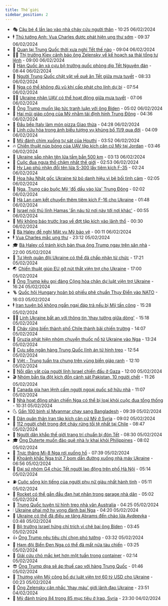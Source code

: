 ```yaml
---
title: Thế giới
sidebar_position: 2
---
```


<!-- vnexpress-the-gioi:START -->
- 🎭 [Cậu bé 4 lần lao vào nhà cháy cứu người thân](https://vnexpress.net/cau-be-4-lan-lao-vao-nha-chay-cuu-nguoi-than-4709557.html) - 10:25 06/02/2024
- 🕴 [Thủ tướng Anh: Vua Charles được phát hiện ung thư sớm](https://vnexpress.net/thu-tuong-anh-vua-charles-duoc-phat-hien-ung-thu-som-4709497.html) - 09:37 06/02/2024
- 🤭 [Quan lại Trung Quốc thời xưa nghỉ Tết thế nào](https://vnexpress.net/quan-lai-trung-quoc-thoi-xua-nghi-tet-the-nao-4709464.html) - 09:04 06/02/2024
- 🧑‍💻 [Thị trưởng Kiev cảnh báo ông Zelensky về kế hoạch sa thải tổng tư lệnh](https://vnexpress.net/thi-truong-kiev-canh-bao-ong-zelensky-ve-ke-hoach-sa-thai-tong-tu-lenh-4709450.html) - 09:00 06/02/2024
- 🦏 [Hàn Quốc ân xá cựu bộ trưởng quốc phòng dịp Tết Nguyên đán](https://vnexpress.net/han-quoc-an-xa-cuu-bo-truong-quoc-phong-dip-tet-nguyen-dan-4709511.html) - 08:44 06/02/2024
- 🦒 [Người Trung Quốc chật vật về quê ăn Tết giữa mưa tuyết](https://vnexpress.net/nguoi-trung-quoc-chat-vat-ve-que-an-tet-giua-mua-tuyet-4709431.html) - 08:33 06/02/2024
- 🌈 [Nga có thể không đủ vũ khí cấp phát cho lính dự bị](https://vnexpress.net/nga-co-the-khong-du-vu-khi-cap-phat-cho-linh-du-bi-4709463.html) - 07:54 06/02/2024
- 🧑‍🏫 [Ukraine nhận UAV có thể hoạt động giữa mưa tuyết](https://vnexpress.net/ukraine-nhan-uav-co-the-hoat-dong-giua-mua-tuyet-4709401.html) - 07:06 06/02/2024
- 🐲 [Ông Trump muốn lập tức tranh luận với ông Biden](https://vnexpress.net/ong-trump-muon-lap-tuc-tranh-luan-voi-ong-biden-4709336.html) - 05:02 06/02/2024
- 🦒 [Hai mũi giáp công của Mỹ nhằm tái định hình Trung Đông](https://vnexpress.net/hai-mui-giap-cong-cua-my-nham-tai-dinh-hinh-trung-dong-4708960.html) - 04:36 06/02/2024
- 🐻 [Đầu bếp Italy làm món pizza Giao thừa](https://vnexpress.net/dau-bep-italy-lam-mon-pizza-giao-thua-4709368.html) - 04:28 06/02/2024
- 🚀 [Lính cứu hỏa trong ảnh biểu tượng vụ khủng bố 11/9 qua đời](https://vnexpress.net/linh-cuu-hoa-trong-anh-bieu-tuong-vu-khung-bo-11-9-qua-doi-4709273.html) - 04:09 06/02/2024
- 🥰 [Mỹ đánh chìm xuồng tự sát của Houthi](https://vnexpress.net/my-danh-chim-xuong-tu-sat-cua-houthi-4709320.html) - 03:52 06/02/2024
- 🔥 [Chiến thuật núp bóng của UAV tập kích căn cứ Mỹ tại Jordan](https://vnexpress.net/chien-thuat-nup-bong-cua-uav-tap-kich-can-cu-my-tai-jordan-4709274.html) - 03:46 06/02/2024
- 🥳 [Ukraine sắp nhận tên lửa tầm bắn 500 km](https://vnexpress.net/ukraine-sap-nhan-ten-lua-tam-ban-500-km-4709279.html) - 03:13 06/02/2024
- 💼 [Cuộc đua ngựa thồ chậm nhất thế giới](https://vnexpress.net/cuoc-dua-ngua-tho-cham-nhat-the-gioi-4709254.html) - 02:53 06/02/2024
- 🤡 [Hy Lạp phủ nhận đổi tên lửa S-300 lấy tiêm kích F-35](https://vnexpress.net/hy-lap-phu-nhan-doi-ten-lua-s-300-lay-tiem-kich-f-35-4709249.html) - 02:24 06/02/2024
- 🌁 [Hoa hậu Nhật gốc Ukraine từ bỏ danh hiệu vì bê bối tình cảm](https://vnexpress.net/hoa-hau-nhat-goc-ukraine-tu-bo-danh-hieu-vi-be-boi-tinh-cam-4709257.html) - 02:05 06/02/2024
- 🤩 [Nga, Trung cáo buộc Mỹ &#39;đổ dầu vào lửa&#39; Trung Đông](https://vnexpress.net/nga-trung-cao-buoc-my-do-dau-vao-lua-trung-dong-4709233.html) - 02:02 06/02/2024
- 🎉 [Hà Lan cam kết chuyển thêm tiêm kích F-16 cho Ukraine](https://vnexpress.net/ha-lan-cam-ket-chuyen-them-tiem-kich-f-16-cho-ukraine-4709238.html) - 01:48 06/02/2024
- 🎉 [Israel nói thủ lĩnh Hamas &#39;ẩn náu từ nơi này tới nơi khác&#39;](https://vnexpress.net/israel-noi-thu-linh-hamas-an-nau-tu-noi-nay-toi-noi-khac-4709206.html) - 00:55 06/02/2024
- 🌁 [Mỹ không báo trước Iraq về đợt tập kích vào lãnh thổ](https://vnexpress.net/my-khong-bao-truoc-iraq-ve-dot-tap-kich-vao-lanh-tho-4709198.html) - 00:30 06/02/2024
- 🌊 [Bà Haley đề nghị Mật vụ Mỹ bảo vệ](https://vnexpress.net/ba-haley-de-nghi-mat-vu-my-bao-ve-4709199.html) - 00:11 06/02/2024
- 🕴 [Vua Charles mắc ung thư](https://vnexpress.net/vua-charles-mac-ung-thu-4709189.html) - 23:12 05/02/2024
- 🎓 [Bà Haley cố tránh kịch bản thua ông Trump ngay trên sân nhà](https://vnexpress.net/ba-haley-co-tranh-kich-ban-thua-ong-trump-ngay-tren-san-nha-4708766.html) - 22:00 05/02/2024
- 🦩 [Tư lệnh quân đội Ukraine có thể đã chấp nhận từ chức](https://vnexpress.net/tu-lenh-quan-doi-ukraine-co-the-da-chap-nhan-tu-chuc-4709181.html) - 17:21 05/02/2024
- 🌏 [Chiến thuật giúp EU gỡ nút thắt viện trợ cho Ukraine](https://vnexpress.net/chien-thuat-giup-eu-go-nut-that-vien-tro-cho-ukraine-4707872.html) - 17:00 05/02/2024
- 🌋 [Ông Trump kêu gọi đảng Cộng hòa chặn dự luật viện trợ Ukraine](https://vnexpress.net/ong-trump-keu-goi-dang-cong-hoa-chan-du-luat-vien-tro-ukraine-4709169.html) - 16:24 05/02/2024
- 🪜 [Quốc hội Hungary hoãn bỏ phiếu phê chuẩn Thụy Điển vào NATO](https://vnexpress.net/quoc-hoi-hungary-hoan-bo-phieu-phe-chuan-thuy-dien-vao-nato-4709168.html) - 16:03 05/02/2024
- 🕴 [Iran tuyên bố không ngần ngại đáp trả nếu bị Mỹ tấn công](https://vnexpress.net/iran-tuyen-bo-khong-ngan-ngai-dap-tra-neu-bi-my-tan-cong-4709158.html) - 15:28 05/02/2024
- 🧑‍🏫 [Lính Ukraine bất an với thông tin &#39;thay tướng giữa dòng&#39;](https://vnexpress.net/linh-ukraine-bat-an-voi-thong-tin-thay-tuong-giua-dong-4709159.html) - 15:18 05/02/2024
- 🌮 [Cháy rừng biến thành phố Chile thành bãi chiến trường](https://vnexpress.net/chay-rung-bien-thanh-pho-chile-thanh-bai-chien-truong-4709134.html) - 14:07 05/02/2024
- 🚦 [Gruzia phát hiện nhóm chuyển thuốc nổ từ Ukraine vào Nga](https://vnexpress.net/gruzia-phat-hien-nhom-chuyen-thuoc-no-tu-ukraine-vao-nga-4709147.html) - 13:24 05/02/2024
- 💫 [Cựu sếp ngân hàng Trung Quốc lĩnh án tử hình treo](https://vnexpress.net/cuu-sep-ngan-hang-trung-quoc-linh-an-tu-hinh-treo-4709140.html) - 12:54 05/02/2024
- 🤡 [Việt - Trung tuần tra chung trên vùng biển giáp ranh](https://vnexpress.net/viet-trung-tuan-tra-chung-tren-vung-bien-giap-ranh-4709135.html) - 12:10 05/02/2024
- 🦣 [Nỗi dằn vặt của người lính Israel chiến đấu ở Gaza](https://vnexpress.net/noi-dan-vat-cua-nguoi-linh-israel-chien-dau-o-gaza-4708744.html) - 12:00 05/02/2024
- 🎬 [Nhóm bắn tỉa đột kích đồn cảnh sát Pakistan, 10 người chết](https://vnexpress.net/nhom-ban-tia-dot-kich-don-canh-sat-pakistan-10-nguoi-chet-4709128.html) - 11:26 05/02/2024
- 🎉 [Canada gia hạn lệnh cấm người ngoại quốc sở hữu nhà](https://vnexpress.net/canada-gia-han-lenh-cam-nguoi-ngoai-quoc-so-huu-nha-4709091.html) - 11:07 05/02/2024
- 🎡 [Nhà hoạt động phản chiến Nga có thể bị loại khỏi cuộc đua tổng thống](https://vnexpress.net/nha-hoat-dong-phan-chien-nga-co-the-bi-loai-khoi-cuoc-dua-tong-thong-4709065.html) - 10:31 05/02/2024
- 🌜 [Gần 100 binh sĩ Myanmar chạy sang Bangladesh](https://vnexpress.net/gan-100-binh-si-myanmar-chay-sang-bangladesh-4709050.html) - 09:39 05/02/2024
- 🎡 [Dân quân thân Iran tập kích căn cứ Mỹ ở Syria](https://vnexpress.net/dan-quan-than-iran-tap-kich-can-cu-my-o-syria-4709044.html) - 09:02 05/02/2024
- 🤗 [112 người chết trong đợt cháy rừng tồi tệ nhất tại Chile](https://vnexpress.net/112-nguoi-chet-trong-dot-chay-rung-toi-te-nhat-tai-chile-4709040.html) - 08:47 05/02/2024
- 🦩 [Người dân khắp thế giới trang trí chuẩn bị đón Tết](https://vnexpress.net/nguoi-dan-khap-the-gioi-trang-tri-chuan-bi-don-tet-4708806.html) - 08:30 05/02/2024
- 🎓 [Ông Duterte muốn đảo quê nhà ly khai khỏi Philippines](https://vnexpress.net/ong-duterte-muon-dao-que-nha-ly-khai-khoi-philippines-4708923.html) - 08:02 05/02/2024
- 🌁 [Trực thăng Mi-8 Nga rơi xuống hồ](https://vnexpress.net/truc-thang-mi-8-nga-roi-xuong-ho-4708976.html) - 07:39 05/02/2024
- 🤩 [Khoảnh khắc Nga trút 7 bom dẫn đường xuống nhà máy Ukraine](https://vnexpress.net/khoanh-khac-nga-trut-7-bom-dan-duong-xuong-nha-may-ukraine-4708873.html) - 06:56 05/02/2024
- 👹 [Đại sứ nhóm G4 chúc Tết người lao động trên phố Hà Nội](https://vnexpress.net/dai-su-nhom-g4-chuc-tet-nguoi-lao-dong-tren-pho-ha-noi-4708915.html) - 05:14 05/02/2024
- ⛽️ [Cuộc sống kín tiếng của người phụ nữ giàu nhất hành tinh](https://vnexpress.net/cuoc-song-kin-tieng-cua-nguoi-phu-nu-giau-nhat-hanh-tinh-4708807.html) - 05:11 05/02/2024
- 🚀 [Rocket có thể gắn đầu đạn hạt nhân trong garage nhà dân](https://vnexpress.net/rocket-co-the-gan-dau-dan-hat-nhan-trong-garage-nha-dan-4708925.html) - 05:02 05/02/2024
- 🎡 [Trung Quốc tuyên tử hình treo nhà văn Australia](https://vnexpress.net/trung-quoc-tuyen-tu-hinh-treo-nha-van-australia-4708832.html) - 04:25 05/02/2024
- 🕯 [Ukraine phai mờ hy vọng đánh bại Nga](https://vnexpress.net/ukraine-phai-mo-hy-vong-danh-bai-nga-4706858.html) - 04:20 05/02/2024
- 🐻 [Ukraine có thể đã điều xe tăng Abrams đến chảo lửa Avdeevka](https://vnexpress.net/ukraine-co-the-da-dieu-xe-tang-abrams-den-chao-lua-avdeevka-4708853.html) - 03:48 05/02/2024
- 🚦 [Bộ trưởng Israel hứng chỉ trích vì chê bai ông Biden](https://vnexpress.net/bo-truong-israel-hung-chi-trich-vi-che-bai-ong-biden-4708825.html) - 03:45 05/02/2024
- 👍 [Ông Trump nêu tiêu chí chọn phó tướng](https://vnexpress.net/ong-trump-neu-tieu-chi-chon-pho-tuong-4708811.html) - 03:32 05/02/2024
- 🚀 [Hạm đội Biển Đen Nga có thể đã mất nửa tàu chiến](https://vnexpress.net/ham-doi-bien-den-nga-co-the-da-mat-nua-tau-chien-4708846.html) - 03:25 05/02/2024
- 🌮 [Giải cứu chó mắc kẹt hơn một tuần trong container](https://vnexpress.net/giai-cuu-cho-mac-ket-hon-mot-tuan-trong-container-4708776.html) - 02:14 05/02/2024
- 😎 [Ông Trump dọa sẽ áp thuế cao với hàng Trung Quốc](https://vnexpress.net/ong-trump-doa-se-ap-thue-cao-voi-hang-trung-quoc-4708739.html) - 01:46 05/02/2024
- 🐲 [Thượng viện Mỹ công bố dự luật viện trợ 60 tỷ USD cho Ukraine](https://vnexpress.net/thuong-vien-my-cong-bo-du-luat-vien-tro-60-ty-usd-cho-ukraine-4708742.html) - 00:23 05/02/2024
- 💫 [Ông Zelensky cân nhắc &#39;thay máu&#39; giới lãnh đạo Ukraine](https://vnexpress.net/ong-zelensky-can-nhac-thay-mau-gioi-lanh-dao-ukraine-4708734.html) - 23:51 04/02/2024
- 👀 [Mỹ đánh trúng 84 trong 85 mục tiêu ở Iraq, Syria](https://vnexpress.net/my-danh-trung-84-trong-85-muc-tieu-o-iraq-syria-4708735.html) - 23:30 04/02/2024<!-- vnexpress-the-gioi:END -->